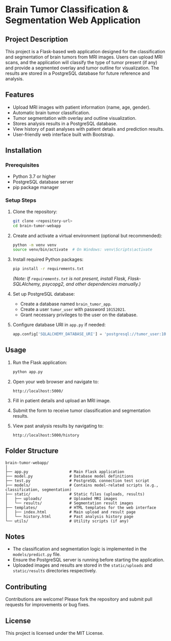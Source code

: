 # Brain Tumor Classification & Segmentation Web Application

## Project Description
This project is a Flask-based web application designed for the classification and segmentation of brain tumors from MRI images. Users can upload MRI scans, and the application will classify the type of tumor present (if any) and provide a segmented overlay and tumor outline for visualization. The results are stored in a PostgreSQL database for future reference and analysis.

## Features
- Upload MRI images with patient information (name, age, gender).
- Automatic brain tumor classification.
- Tumor segmentation with overlay and outline visualization.
- Stores analysis results in a PostgreSQL database.
- View history of past analyses with patient details and prediction results.
- User-friendly web interface built with Bootstrap.

## Installation

### Prerequisites
- Python 3.7 or higher
- PostgreSQL database server
- pip package manager

### Setup Steps
1. Clone the repository:
   ```bash
   git clone <repository-url>
   cd brain-tumor-webapp
   ```

2. Create and activate a virtual environment (optional but recommended):
   ```bash
   python -m venv venv
   source venv/bin/activate  # On Windows: venv\Scripts\activate
   ```

3. Install required Python packages:
   ```bash
   pip install -r requirements.txt
   ```
   *(Note: If `requirements.txt` is not present, install Flask, Flask-SQLAlchemy, psycopg2, and other dependencies manually.)*

4. Set up PostgreSQL database:
   - Create a database named `brain_tumor_app`.
   - Create a user `tumor_user` with password `10152021`.
   - Grant necessary privileges to the user on the database.

5. Configure database URI in `app.py` if needed:
   ```python
   app.config['SQLALCHEMY_DATABASE_URI'] = 'postgresql://tumor_user:10152021@localhost/brain_tumor_app'
   ```

## Usage

1. Run the Flask application:
   ```bash
   python app.py
   ```

2. Open your web browser and navigate to:
   ```
   http://localhost:5000/
   ```

3. Fill in patient details and upload an MRI image.

4. Submit the form to receive tumor classification and segmentation results.

5. View past analysis results by navigating to:
   ```
   http://localhost:5000/history
   ```

## Folder Structure

```
brain-tumor-webapp/
│
├── app.py                  # Main Flask application
├── model.py                # Database model definitions
├── test.py                 # PostgreSQL connection test script
├── models/                 # Contains model-related scripts (e.g., classification, segmentation)
├── static/                 # Static files (uploads, results)
│   ├── uploads/            # Uploaded MRI images
│   └── results/            # Segmentation result images
├── templates/              # HTML templates for the web interface
│   ├── index.html          # Main upload and result page
│   └── history.html        # Past analysis history page
└── utils/                  # Utility scripts (if any)
```

## Notes
- The classification and segmentation logic is implemented in the `models/predict.py` file.
- Ensure the PostgreSQL server is running before starting the application.
- Uploaded images and results are stored in the `static/uploads` and `static/results` directories respectively.

## Contributing
Contributions are welcome! Please fork the repository and submit pull requests for improvements or bug fixes.

## License
This project is licensed under the MIT License.

